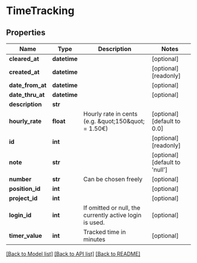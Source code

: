 # TimeTracking

## Properties
Name | Type | Description | Notes
------------ | ------------- | ------------- | -------------
**cleared_at** | **datetime** |  | [optional] 
**created_at** | **datetime** |  | [optional] [readonly] 
**date_from_at** | **datetime** |  | [optional] 
**date_thru_at** | **datetime** |  | [optional] 
**description** | **str** |  | 
**hourly_rate** | **float** | Hourly rate in cents (e.g. \&quot;150\&quot; &#x3D; 1.50€) | [optional] [default to 0.0]
**id** | **int** |  | [optional] [readonly] 
**note** | **str** |  | [optional] [default to 'null']
**number** | **str** | Can be chosen freely | [optional] 
**position_id** | **int** |  | [optional] 
**project_id** | **int** |  | [optional] 
**login_id** | **int** | If omitted or null, the currently active login is used. | [optional] 
**timer_value** | **int** | Tracked time in minutes | [optional] 

[[Back to Model list]](../README.md#documentation-for-models) [[Back to API list]](../README.md#documentation-for-api-endpoints) [[Back to README]](../README.md)


